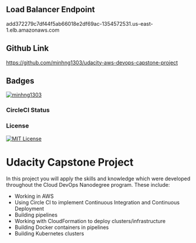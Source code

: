 ## Load Balancer Endpoint
add372279c7df44f5ab66018e2df69ac-1354572531.us-east-1.elb.amazonaws.com

## Github Link
https://github.com/minhng1303/udacity-aws-devops-capstone-project

## Badges
[![minhng1303](https://circleci.com/gh/minhng1303/udacity-aws-devops-capstone-project.svg?style=svg)](https://app.circleci.com/pipelines/github/minhng1303/udacity-aws-devops-capstone-project)

### CircleCI Status

### License
[![MIT License](https://img.shields.io/badge/License-MIT-green.svg)](https://choosealicense.com/licenses/mit/)

# Udacity Capstone Project

In this project you will apply the skills and knowledge which were developed throughout the Cloud DevOps Nanodegree program. These include:

* Working in AWS
* Using Circle CI to implement Continuous Integration and Continuous Deployment
* Building pipelines
* Working with CloudFormation to deploy clusters/infrastructure
* Building Docker containers in pipelines
* Building Kubernetes clusters



